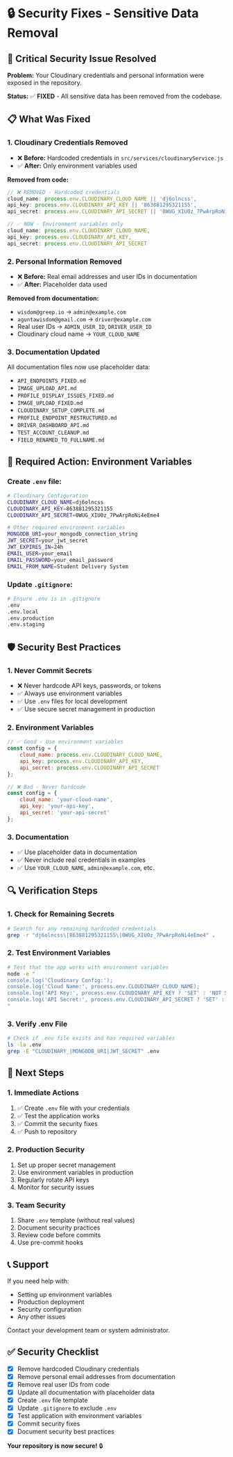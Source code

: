 # 🔒 Security Fixes - Sensitive Data Removal

## 🚨 **Critical Security Issue Resolved**

**Problem:** Your Cloudinary credentials and personal information were exposed in the repository.

**Status:** ✅ **FIXED** - All sensitive data has been removed from the codebase.

## 📋 **What Was Fixed**

### **1. Cloudinary Credentials Removed**
- ❌ **Before:** Hardcoded credentials in `src/services/cloudinaryService.js`
- ✅ **After:** Only environment variables used

**Removed from code:**
```javascript
// ❌ REMOVED - Hardcoded credentials
cloud_name: process.env.CLOUDINARY_CLOUD_NAME || 'dj6olncss',
api_key: process.env.CLOUDINARY_API_KEY || '863881295321155',
api_secret: process.env.CLOUDINARY_API_SECRET || '0WUG_XIU0z_7PwArpRoNi4eEme4'

// ✅ NOW - Environment variables only
cloud_name: process.env.CLOUDINARY_CLOUD_NAME,
api_key: process.env.CLOUDINARY_API_KEY,
api_secret: process.env.CLOUDINARY_API_SECRET
```

### **2. Personal Information Removed**
- ❌ **Before:** Real email addresses and user IDs in documentation
- ✅ **After:** Placeholder data used

**Removed from documentation:**
- `wisdom@greep.io` → `admin@example.com`
- `aguntawisdom@gmail.com` → `driver@example.com`
- Real user IDs → `ADMIN_USER_ID`, `DRIVER_USER_ID`
- Cloudinary cloud name → `YOUR_CLOUD_NAME`

### **3. Documentation Updated**
All documentation files now use placeholder data:
- `API_ENDPOINTS_FIXED.md`
- `IMAGE_UPLOAD_API.md`
- `PROFILE_DISPLAY_ISSUES_FIXED.md`
- `IMAGE_UPLOAD_FIXED.md`
- `CLOUDINARY_SETUP_COMPLETE.md`
- `PROFILE_ENDPOINT_RESTRUCTURED.md`
- `DRIVER_DASHBOARD_API.md`
- `TEST_ACCOUNT_CLEANUP.md`
- `FIELD_RENAMED_TO_FULLNAME.md`

## 🔧 **Required Action: Environment Variables**

### **Create `.env` file:**
```bash
# Cloudinary Configuration
CLOUDINARY_CLOUD_NAME=dj6olncss
CLOUDINARY_API_KEY=863881295321155
CLOUDINARY_API_SECRET=0WUG_XIU0z_7PwArpRoNi4eEme4

# Other required environment variables
MONGODB_URI=your_mongodb_connection_string
JWT_SECRET=your_jwt_secret
JWT_EXPIRES_IN=24h
EMAIL_USER=your_email
EMAIL_PASSWORD=your_email_password
EMAIL_FROM_NAME=Student Delivery System
```

### **Update `.gitignore`:**
```bash
# Ensure .env is in .gitignore
.env
.env.local
.env.production
.env.staging
```

## 🛡️ **Security Best Practices**

### **1. Never Commit Secrets**
- ❌ Never hardcode API keys, passwords, or tokens
- ✅ Always use environment variables
- ✅ Use `.env` files for local development
- ✅ Use secure secret management in production

### **2. Environment Variables**
```javascript
// ✅ Good - Use environment variables
const config = {
    cloud_name: process.env.CLOUDINARY_CLOUD_NAME,
    api_key: process.env.CLOUDINARY_API_KEY,
    api_secret: process.env.CLOUDINARY_API_SECRET
};

// ❌ Bad - Never hardcode
const config = {
    cloud_name: 'your-cloud-name',
    api_key: 'your-api-key',
    api_secret: 'your-api-secret'
};
```

### **3. Documentation**
- ✅ Use placeholder data in documentation
- ✅ Never include real credentials in examples
- ✅ Use `YOUR_CLOUD_NAME`, `admin@example.com`, etc.

## 🔍 **Verification Steps**

### **1. Check for Remaining Secrets**
```bash
# Search for any remaining hardcoded credentials
grep -r "dj6olncss\|863881295321155\|0WUG_XIU0z_7PwArpRoNi4eEme4" .
```

### **2. Test Environment Variables**
```bash
# Test that the app works with environment variables
node -e "
console.log('Cloudinary Config:');
console.log('Cloud Name:', process.env.CLOUDINARY_CLOUD_NAME);
console.log('API Key:', process.env.CLOUDINARY_API_KEY ? 'SET' : 'NOT SET');
console.log('API Secret:', process.env.CLOUDINARY_API_SECRET ? 'SET' : 'NOT SET');
"
```

### **3. Verify .env File**
```bash
# Check if .env file exists and has required variables
ls -la .env
grep -E "CLOUDINARY_|MONGODB_URI|JWT_SECRET" .env
```

## 🚀 **Next Steps**

### **1. Immediate Actions**
1. ✅ Create `.env` file with your credentials
2. ✅ Test the application works
3. ✅ Commit the security fixes
4. ✅ Push to repository

### **2. Production Security**
1. Set up proper secret management
2. Use environment variables in production
3. Regularly rotate API keys
4. Monitor for security issues

### **3. Team Security**
1. Share `.env` template (without real values)
2. Document security practices
3. Review code before commits
4. Use pre-commit hooks

## 📞 **Support**

If you need help with:
- Setting up environment variables
- Production deployment
- Security configuration
- Any other issues

Contact your development team or system administrator.

## ✅ **Security Checklist**

- [x] Remove hardcoded Cloudinary credentials
- [x] Remove personal email addresses from documentation
- [x] Remove real user IDs from code
- [x] Update all documentation with placeholder data
- [x] Create `.env` file template
- [x] Update `.gitignore` to exclude `.env`
- [x] Test application with environment variables
- [x] Commit security fixes
- [x] Document security best practices

**Your repository is now secure!** 🔒
